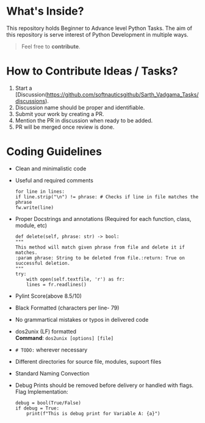 # What's Inside?
This repository holds Beginner to Advance level Python Tasks.
The aim of this repository is serve interest of Python Development in multiple ways.

> Feel free to **contribute**. 
# How to Contribute Ideas / Tasks?

 1. Start a [Discussion(https://github.com/softnauticsgithub/Sarth_Vadgama_Tasks/discussions).
 2. Discussion name should be proper and identifiable. 
 3. Submit your work by creating a PR.
 4. Mention the PR in discussion when ready to be added.
 5. PR will be merged once review is done.

# Coding Guidelines

-   Clean and minimalistic code
-   Useful and required comments
    
    ```
    for line in lines:  
    if line.strip("\n") != phrase: # Checks if line in file matches the phrase  
    fw.write(line)
    
    ```
    
-   Proper Docstrings and annotations (Required for each function, class, module, etc)
    
    ```
    def delete(self, phrase: str) -> bool:  
    """  
    This method will match given phrase from file and delete it if matches.  
    :param phrase: String to be deleted from file.:return: True on successful deletion.  
    """  
    try:  
    	with open(self.textfile, 'r') as fr:  
    	lines = fr.readlines()
    
    ```
    
-   Pylint Score(above 8.5/10)
-   Black Formatted (characters per line- 79)
-   No grammartical mistakes or typos in delivered code
-   dos2unix (LF) formatted  
    **Command**: `dos2unix [options] [file]`
-   `# TODO:` wherever necessary
-   Different directories for source file, modules, supoort files
-   Standard Naming Convection
-   Debug Prints should be removed before delivery or handled with flags.  
    Flag Implementation:
    
    ```
    debug = bool(True/False)
    if debug = True:
    	print(f"This is debug print for Variable A: {a}")
    
    ```
